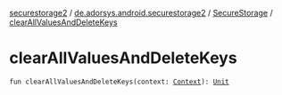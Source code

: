 [securestorage2](../../index.md) / [de.adorsys.android.securestorage2](../index.md) / [SecureStorage](index.md) / [clearAllValuesAndDeleteKeys](./clear-all-values-and-delete-keys.md)

# clearAllValuesAndDeleteKeys

`fun clearAllValuesAndDeleteKeys(context: `[`Context`](https://developer.android.com/reference/android/content/Context.html)`): `[`Unit`](https://kotlinlang.org/api/latest/jvm/stdlib/kotlin/-unit/index.html)
